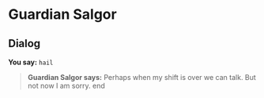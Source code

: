 # Guardian Salgor
## Dialog

**You say:** `hail`



>**Guardian Salgor says:** Perhaps when my shift is over we can talk.  But not now I am sorry.
end
